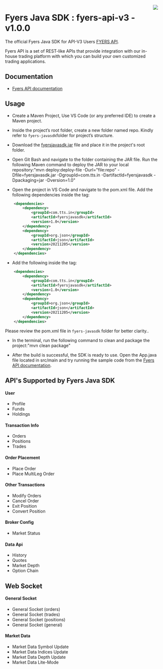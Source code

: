 <a href="https://fyers.in/"><img src="https://assets.fyers.in/images/logo.svg" align="right" /></a>
# Fyers Java SDK : fyers-api-v3 - v1.0.0
The official Fyers Java SDK for API-V3 Users [FYERS API](https://fyers.in/products/api/).

Fyers API is a set of REST-like APIs that provide integration with our in-house trading platform with which you can build your own customized trading applications.

## Documentation
- [Fyers API documentation](https://myapi.fyers.in/docsv3)

## Usage
- Create a Maven Project, Use VS Code (or any preferred IDE) to create a Maven project.

- Inside the project’s root folder, create a new folder named repo. Kindly refer to ```fyers-javasdk```folder for project’s structure.

- Download the [fyersjavasdk.jar](https://github.com/FyersDev/fyers-java-sdk/tree/master/dist/) file and place it in the project's root folder.

- Open Git Bash and navigate to the folder containing the JAR file. Run the following Maven command to deploy the JAR to your local repository:"mvn deploy:deploy-file -Durl="file:repo" -Dfile=fyersjavasdk.jar -DgroupId=com.tts.in -DartifactId=fyersjavasdk -Dpackaging=jar -Dversion=1.0"

- Open the project in VS Code and navigate to the pom.xml file. Add the following dependencies inside the <dependencies> tag:
```xml
    <dependencies>
        <dependency>
            <groupId>com.tts.in</groupId>
            <artifactId>fyersjavasdk</artifactId>
            <version>1.0</version>
        </dependency>
        <dependency>
            <groupId>org.json</groupId>
            <artifactId>json</artifactId>
            <version>20211205</version>
        </dependency>
    </dependencies>
```

- Add the following inside the <repositories> tag:
```xml
    <dependencies>
        <dependency>
            <groupId>com.tts.in</groupId>
            <artifactId>fyersjavasdk</artifactId>
            <version>1.0</version>
        </dependency>
        <dependency>
            <groupId>org.json</groupId>
            <artifactId>json</artifactId>
            <version>20211205</version>
        </dependency>
    </dependencies>
```
Please review the pom.xml file in ```fyers-javasdk``` folder for better clarity..

- In the terminal, run the following command to clean and package the project:"mvn clean package"

- After the build is successful, the SDK is ready to use. Open the App.java file located in src/main and try running the sample code from the [Fyers API documentation](https://myapi.fyers.in/docsv3).


 ## API's Supported by Fyers Java SDK
 
 #### User
 
 * Profile
 * Funds
 * Holdings

 #### Transaction Info
 
 * Orders
 * Positions
 * Trades

 #### Order Placement
 
 * Place Order
 * Place MultiLeg Order

 #### Other Transactions
 
 * Modify Orders
 * Cancel Order
 * Exit Position
 * Convert Position

 #### Broker Config
 
 * Market Status

 #### Data Api
 
 * History
 * Quotes
 * Market Depth
 * Option Chain

 ## Web Socket

 #### General Socket

 * General Socket (orders)
 * General Socket (trades)
 * General Socket (positions)
 * General Socket (general)

 #### Market Data

 * Market Data Symbol Update
 * Market Data Indices Update
 * Market Data Depth Update
 * Market Data Lite-Mode





